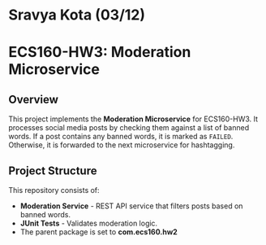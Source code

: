 # Sravya Kota (03/12)
# ECS160-HW3: Moderation Microservice

## Overview
This project implements the **Moderation Microservice** for ECS160-HW3. It processes social media posts by checking them against a list of banned words. If a post contains any banned words, it is marked as `FAILED`. Otherwise, it is forwarded to the next microservice for hashtagging.

## Project Structure
This repository consists of:
- **Moderation Service** - REST API service that filters posts based on banned words.
- **JUnit Tests** - Validates moderation logic.
- The parent package is set to **com.ecs160.hw2**

